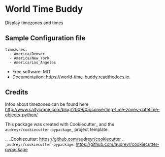 World Time Buddy
================


Display timezones and times


Sample Configuration file
-------------------------

```
timezones:
  - America/Denver
  - America/New_York
  - America/Los_Angeles
```


- Free software: MIT
- Documentation: https://world-time-buddy.readthedocs.io.


Credits
-------

Infos about timezones can be found here
http://www.saltycrane.com/blog/2009/05/converting-time-zones-datetime-objects-python/

This package was created with Cookiecutter_ and the `audreyr/cookiecutter-pypackage`_ project template.

.. _Cookiecutter: https://github.com/audreyr/cookiecutter
.. _`audreyr/cookiecutter-pypackage`: https://github.com/audreyr/cookiecutter-pypackage
